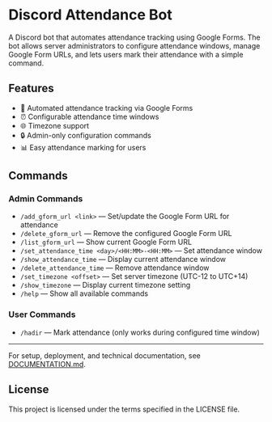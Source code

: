 # Discord Attendance Bot

A Discord bot that automates attendance tracking using Google Forms. The bot allows server administrators to configure attendance windows, manage Google Form URLs, and lets users mark their attendance with a simple command.

## Features

- 📝 Automated attendance tracking via Google Forms
- ⏰ Configurable attendance time windows
- 🌐 Timezone support
- 🔒 Admin-only configuration commands
- 📊 Easy attendance marking for users

## Commands

### Admin Commands

- `/add_gform_url <link>` — Set/update the Google Form URL for attendance
- `/delete_gform_url` — Remove the configured Google Form URL
- `/list_gform_url` — Show current Google Form URL
- `/set_attendance_time <day>/<HH:MM>-<HH:MM>` — Set attendance window
- `/show_attendance_time` — Display current attendance window
- `/delete_attendance_time` — Remove attendance window
- `/set_timezone <offset>` — Set server timezone (UTC-12 to UTC+14)
- `/show_timezone` — Display current timezone setting
- `/help` — Show all available commands

### User Commands

- `/hadir` — Mark attendance (only works during configured time window)

---

For setup, deployment, and technical documentation, see [DOCUMENTATION.md](Techinal-Documentation/README.md).

## License

This project is licensed under the terms specified in the LICENSE file.
